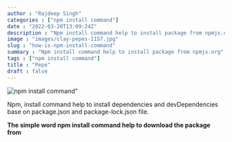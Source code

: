 ```yaml
---
author : "Rajdeep Singh"
categories : ["npm install command"]
date : "2022-03-20T13:09:24Z"
description : "Npm install command help to install package from npmjs.org"
image : "images/clay-pepes-1157.jpg"
slug : "how-is-npm-install-command"
summary : "Npm install command help to install package from npmjs.org"
tags : ["npm install command"]
title : "Pepe"
draft : false
---
```

![npm install command](/images/clay-pepes-1157.jpg "npm install command")"



Npm, install command help to install dependencies and devDependencies base on package.json and package-lock.json file.

**The simple word npm install command help to download the package from**

